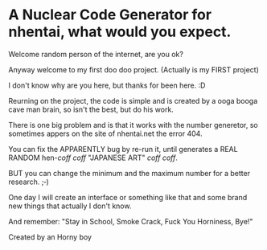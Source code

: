 # A Nuclear Code Generator for nhentai, what would you expect.
Welcome random person of the internet, are you ok?

Anyway welcome to my first doo doo project. (Actually is my FIRST project)

I don't know why are you here, but thanks for been here. :D

Reurning on the project, the code is simple and is created by a ooga booga cave man brain, so isn't the best, but do his work.

There is one big problem and is that it works with the number generetor, so sometimes appers on the site of nhentai.net the error 404.

You can fix the APPARENTLY bug by re-run it, until generates a REAL RANDOM hen-*coff* *coff* "JAPANESE ART" *coff* *coff*.

BUT you can change the minimum and the maximum number for a better research. ;‑)

One day I will create an interface or something like that and some brand new things that actually I don't know.

And remember: "Stay in School, Smoke Crack, Fuck You Horniness, Bye!"



Created by an Horny boy
